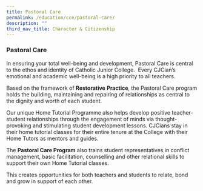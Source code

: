 ```yaml
---
title: Pastoral Care
permalink: /education/cce/pastoral-care/
description: ""
third_nav_title: Character & Citizenship
---
```

### Pastoral Care

In ensuring your total well-being and development, Pastoral Care is central to the ethos and identity of Catholic Junior College.  Every CJCian’s emotional and academic well-being is a high priority to all teachers.

  

Based on the framework of **Restorative** **Practice**, the Pastoral Care program holds the building, maintaining and repairing of relationships as central to the dignity and worth of each student. 

Our unique Home Tutorial Programme also helps develop positive teacher-student relationships through the engagement of minds via thought-provoking and stimulating student development lessons. CJCians stay in their home tutorial classes for their entire tenure at the College with their Home Tutors as mentors and guides. 

  

The **Pastoral Care Program** also trains student representatives in conflict management, basic facilitation, counselling and other relational skills to support their own Home Tutorial classes.  

This creates opportunities for both teachers and students to relate, bond and grow in support of each other.